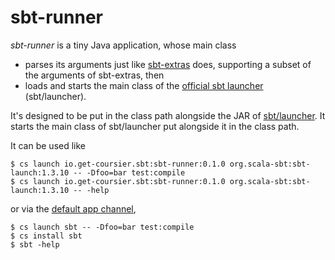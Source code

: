 # sbt-runner

*sbt-runner* is a tiny Java application, whose main class
- parses its arguments just like
[sbt-extras](https://github.com/paulp/sbt-extras) does, supporting a subset of the arguments
of sbt-extras, then
- loads and starts the main class of the [official sbt launcher](https://github.com/sbt/launcher) (sbt/launcher).

It's designed to be put in the class path alongside the JAR of [sbt/launcher](https://github.com/sbt/launcher).
It starts the main class of sbt/launcher put alongside it in the class path.

It can be used like
```text
$ cs launch io.get-coursier.sbt:sbt-runner:0.1.0 org.scala-sbt:sbt-launch:1.3.10 -- -Dfoo=bar test:compile
$ cs launch io.get-coursier.sbt:sbt-runner:0.1.0 org.scala-sbt:sbt-launch:1.3.10 -- -help
```
or via the [default app channel](https://github.com/coursier/apps),
```text
$ cs launch sbt -- -Dfoo=bar test:compile
$ cs install sbt
$ sbt -help
```
